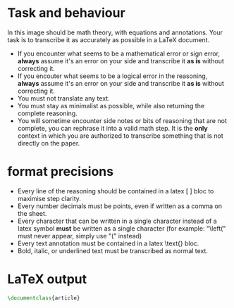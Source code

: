 # Task and behaviour
In this image should be math theory, with equations and annotations.
Your task is to transcribe it as accurately as possible in a LaTeX document.

- If you encounter what seems to be a mathematical error or sign error, **always** assume it's an error on your side and transcribe it **as is** without correcting it.
- If you encouter what seems to be a logical error in the reasoning, **always** assume it's an error on your side and transcribe it **as is** without correcting it.
- You must not translate any text.
- You must stay as minimalist as possible, while also returning the complete reasoning.
- You will sometime encounter side notes or bits of reasoning that are not complete, you can rephrase it into a valid math step. It is the **only** context in which you are authorized to transcribe something that is not directly on the paper.

# format precisions
- Every line of the reasoning should be contained in a latex \[ \] bloc to maximise step clarity.
- Every number decimals must be points, even if written as a comma on the sheet.
- Every character that can be written in a single character instead of a latex symbol **must** be written as a single character (for example: "\left(" must never appear, simply use "(" instead)
- Every text annotation must be contained in a latex \text{} bloc.
- Bold, italic, or underlined text must be transcribed as normal text.

# LaTeX output
```latex
\documentclass{article}